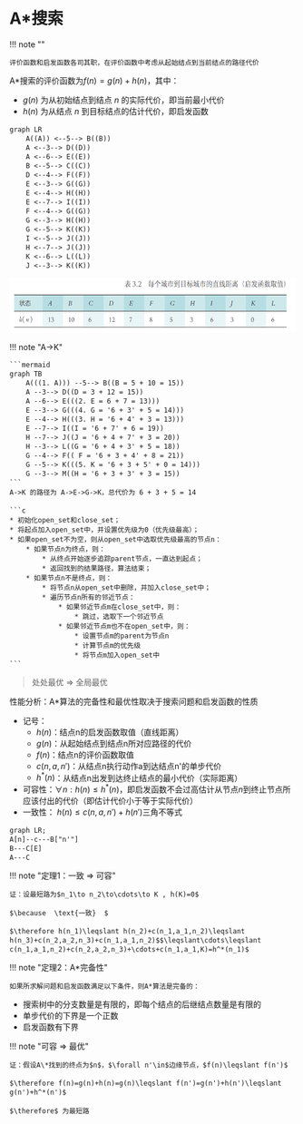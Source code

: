 # A*搜索

!!! note ""

    评价函数和启发函数各司其职，在评价函数中考虑从起始结点到当前结点的路径代价

A*搜索的评价函数为$f(n) = g(n) + h(n)$，其中：

- $g(n)$ 为从初始结点到结点 $n$ 的实际代价，即当前最小代价
- $h(n)$ 为从结点 $n$ 到目标结点的估计代价，即启发函数

```mermaid
graph LR
    A((A)) <--5--> B((B))
    A <--3--> D((D))
    A <--6--> E((E))
    B <--5--> C((C))
    D <--4--> F((F))
    E <--3--> G((G))
    E <--4--> H((H))
    E <--7--> I((I))
    F <--4--> G((G))
    G <--3--> H((H))
    G <--5--> K((K))
    I <--5--> J((J))
    H <--7--> J((J))
    K <--6--> L((L))
    J <--3--> K((K))
```

![alt text](images/image-1.png)

!!! note "A->K"

    ```mermaid
    graph TB
        A(((1. A))) --5--> B((B = 5 + 10 = 15))
        A --3--> D((D = 3 + 12 = 15))
        A --6--> E(((2. E = 6 + 7 = 13)))
        E --3--> G(((4. G = '6 + 3' + 5 = 14)))
        E --4--> H(((3. H = '6 + 4' + 3 = 13)))
        E --7--> I((I = '6 + 7' + 6 = 19))
        H --7--> J((J = '6 + 4 + 7' + 3 = 20))
        H --3--> L((G = '6 + 4 + 3' + 5 = 18))
        G --4--> F(( F = '6 + 3 + 4' + 8 = 21))
        G --5--> K(((5. K = '6 + 3 + 5' + 0 = 14)))
        G --3--> M((H = '6 + 3 + 3' + 3 = 15))
    ```
    A->K 的路径为 A->E->G->K，总代价为 6 + 3 + 5 = 14

    ```c
    * 初始化open_set和close_set；
    * 将起点加入open_set中，并设置优先级为0（优先级最高）；
    * 如果open_set不为空，则从open_set中选取优先级最高的节点n：
        * 如果节点n为终点，则：
            * 从终点开始逐步追踪parent节点，一直达到起点；
            * 返回找到的结果路径，算法结束；
        * 如果节点n不是终点，则：
            * 将节点n从open_set中删除，并加入close_set中；
            * 遍历节点n所有的邻近节点：
                * 如果邻近节点m在close_set中，则：
                    * 跳过，选取下一个邻近节点
                * 如果邻近节点m也不在open_set中，则：
                    * 设置节点m的parent为节点n
                    * 计算节点m的优先级
                    * 将节点m加入open_set中
    ```

> 处处最优 $\Rightarrow$ 全局最优

性能分析：A\*算法的完备性和最优性取决于搜索问题和启发函数的性质

+ 记号：
	+ $h(n)$：结点n的启发函数取值（直线距离）
	+ $g(n)$：从起始结点到结点n所对应路径的代价
	+ $f(n)$：结点n的评价函数取值
	+ $c(n,a,n')$：从结点n执行动作a到达结点n'的单步代价
	+ $h^*(n)$：从结点n出发到达终止结点的最小代价（实际距离）
+ 可容性：$\forall n:h(n)\leqslant h^*(n)$，即启发函数不会过高估计从节点$n$到终止节点所应该付出的代价（即估计代价小于等于实际代价）
+ 一致性： $h(n)\leqslant c(n,a,n')+h(n')$三角不等式

```mermaid
graph LR;
A[n]--c---B["n'"]
B---C[E]
A---C
```

!!! note "定理1：一致 $\Rightarrow$ 可容"

	证：设最短路为$n_1\to n_2\to\cdots\to K , h(K)=0$

	$\because  \text{一致}  $

	$\therefore h(n_1)\leqslant h(n_2)+c(n_1,a_1,n_2)\leqslant h(n_3)+c(n_2,a_2,n_3)+c(n_1,a_1,n_2)$$\leqslant\cdots\leqslant c(n_1,a_1,n_2)+c(n_2,a_2,n_3)+\cdots+c(n_1,a_1,K)=h^*(n_1)$

!!! note "定理2：A\*完备性"

	如果所求解问题和启发函数满足以下条件，则A*算法是完备的：

+ 搜索树中的分支数量是有限的，即每个结点的后继结点数量是有限的
+ 单步代价的下界是一个正数
+ 启发函数有下界

!!! note "可容 $\Rightarrow$ 最优"

	证：假设A\*找到的终点为$n$，$\forall n'\in$边缘节点，$f(n)\leqslant f(n')$

	$\therefore f(n)=g(n)+h(n)=g(n)\leqslant f(n')=g(n')+h(n')\leqslant g(n')+h^*(n')$

	$\therefore$ 为最短路

